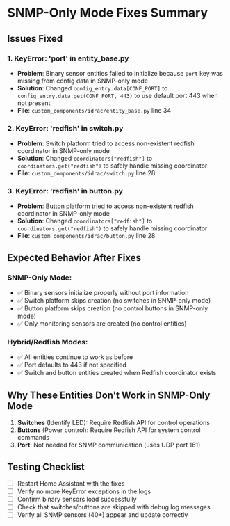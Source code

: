 # SNMP-Only Mode Fixes Summary

## Issues Fixed

### 1. **KeyError: 'port' in entity_base.py**
- **Problem**: Binary sensor entities failed to initialize because `port` key was missing from config data in SNMP-only mode
- **Solution**: Changed `config_entry.data[CONF_PORT]` to `config_entry.data.get(CONF_PORT, 443)` to use default port 443 when not present
- **File**: `custom_components/idrac/entity_base.py` line 34

### 2. **KeyError: 'redfish' in switch.py**
- **Problem**: Switch platform tried to access non-existent redfish coordinator in SNMP-only mode
- **Solution**: Changed `coordinators["redfish"]` to `coordinators.get("redfish")` to safely handle missing coordinator
- **File**: `custom_components/idrac/switch.py` line 28

### 3. **KeyError: 'redfish' in button.py**
- **Problem**: Button platform tried to access non-existent redfish coordinator in SNMP-only mode
- **Solution**: Changed `coordinators["redfish"]` to `coordinators.get("redfish")` to safely handle missing coordinator
- **File**: `custom_components/idrac/button.py` line 28

## Expected Behavior After Fixes

### SNMP-Only Mode:
- ✅ Binary sensors initialize properly without port information
- ✅ Switch platform skips creation (no switches in SNMP-only mode)
- ✅ Button platform skips creation (no control buttons in SNMP-only mode)
- ✅ Only monitoring sensors are created (no control entities)

### Hybrid/Redfish Modes:
- ✅ All entities continue to work as before
- ✅ Port defaults to 443 if not specified
- ✅ Switch and button entities created when Redfish coordinator exists

## Why These Entities Don't Work in SNMP-Only Mode

1. **Switches** (Identify LED): Require Redfish API for control operations
2. **Buttons** (Power control): Require Redfish API for system control commands
3. **Port**: Not needed for SNMP communication (uses UDP port 161)

## Testing Checklist

- [ ] Restart Home Assistant with the fixes
- [ ] Verify no more KeyError exceptions in the logs
- [ ] Confirm binary sensors load successfully
- [ ] Check that switches/buttons are skipped with debug log messages
- [ ] Verify all SNMP sensors (40+) appear and update correctly